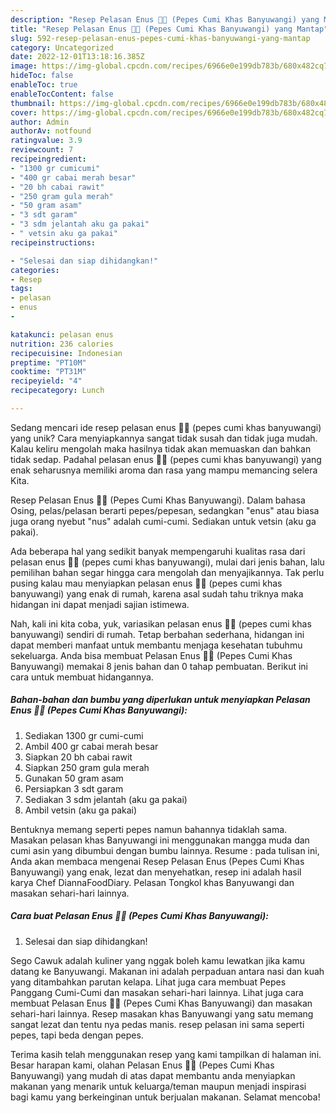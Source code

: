 ```yaml
---
description: "Resep Pelasan Enus 🐙🐙 (Pepes Cumi Khas Banyuwangi) yang Mantap"
title: "Resep Pelasan Enus 🐙🐙 (Pepes Cumi Khas Banyuwangi) yang Mantap"
slug: 592-resep-pelasan-enus-pepes-cumi-khas-banyuwangi-yang-mantap
category: Uncategorized
date: 2022-12-01T13:18:16.385Z
image: https://img-global.cpcdn.com/recipes/6966e0e199db783b/680x482cq70/pelasan-enus-pepes-cumi-khas-banyuwangi-foto-resep-utama.jpg
hideToc: false
enableToc: true
enableTocContent: false
thumbnail: https://img-global.cpcdn.com/recipes/6966e0e199db783b/680x482cq70/pelasan-enus-pepes-cumi-khas-banyuwangi-foto-resep-utama.jpg
cover: https://img-global.cpcdn.com/recipes/6966e0e199db783b/680x482cq70/pelasan-enus-pepes-cumi-khas-banyuwangi-foto-resep-utama.jpg
author: Admin
authorAv: notfound
ratingvalue: 3.9
reviewcount: 7
recipeingredient:
- "1300 gr cumicumi"
- "400 gr cabai merah besar"
- "20 bh cabai rawit"
- "250 gram gula merah"
- "50 gram asam"
- "3 sdt garam"
- "3 sdm jelantah aku ga pakai"
- " vetsin aku ga pakai"
recipeinstructions:

- "Selesai dan siap dihidangkan!"
categories:
- Resep
tags:
- pelasan
- enus
- 

katakunci: pelasan enus  
nutrition: 236 calories
recipecuisine: Indonesian
preptime: "PT10M"
cooktime: "PT31M"
recipeyield: "4"
recipecategory: Lunch

---
```





Sedang mencari ide resep pelasan enus 🐙🐙 (pepes cumi khas banyuwangi) yang unik? Cara menyiapkannya sangat tidak susah dan tidak juga mudah. Kalau keliru mengolah maka hasilnya tidak akan memuaskan dan bahkan tidak sedap. Padahal pelasan enus 🐙🐙 (pepes cumi khas banyuwangi) yang enak seharusnya memiliki aroma dan rasa yang mampu memancing selera Kita.





Resep Pelasan Enus 🐙🐙 (Pepes Cumi Khas Banyuwangi). Dalam bahasa Osing, pelas/pelasan berarti pepes/pepesan, sedangkan &#34;enus&#34; atau biasa juga orang nyebut &#34;nus&#34; adalah cumi-cumi. Sediakan untuk vetsin (aku ga pakai).

Ada beberapa hal yang sedikit banyak mempengaruhi kualitas rasa dari pelasan enus 🐙🐙 (pepes cumi khas banyuwangi), mulai dari jenis bahan, lalu pemilihan bahan segar hingga cara mengolah dan menyajikannya. Tak perlu pusing kalau mau menyiapkan pelasan enus 🐙🐙 (pepes cumi khas banyuwangi) yang enak di rumah, karena asal sudah tahu triknya maka hidangan ini dapat menjadi sajian istimewa.






Nah, kali ini kita coba, yuk, variasikan pelasan enus 🐙🐙 (pepes cumi khas banyuwangi) sendiri di rumah. Tetap berbahan sederhana, hidangan ini dapat memberi manfaat untuk membantu menjaga kesehatan tubuhmu sekeluarga. Anda bisa membuat Pelasan Enus 🐙🐙 (Pepes Cumi Khas Banyuwangi) memakai 8 jenis bahan dan 0 tahap pembuatan. Berikut ini cara untuk membuat hidangannya.

<!--inarticleads1-->

##### Bahan-bahan dan bumbu yang diperlukan untuk menyiapkan Pelasan Enus 🐙🐙 (Pepes Cumi Khas Banyuwangi):

1. Sediakan 1300 gr cumi-cumi
1. Ambil 400 gr cabai merah besar
1. Siapkan 20 bh cabai rawit
1. Siapkan 250 gram gula merah
1. Gunakan 50 gram asam
1. Persiapkan 3 sdt garam
1. Sediakan 3 sdm jelantah (aku ga pakai)
1. Ambil  vetsin (aku ga pakai)


Bentuknya memang seperti pepes namun bahannya tidaklah sama. Masakan pelasan khas Banyuwangi ini menggunakan mangga muda dan cumi asin yang dibumbui dengan bumbu lainnya. Resume : pada tulisan ini, Anda akan membaca mengenai Resep Pelasan Enus (Pepes Cumi Khas Banyuwangi) yang enak, lezat dan menyehatkan, resep ini adalah hasil karya Chef DiannaFoodDiary. Pelasan Tongkol khas Banyuwangi dan masakan sehari-hari lainnya. 

<!--inarticleads2-->

##### Cara buat Pelasan Enus 🐙🐙 (Pepes Cumi Khas Banyuwangi):


1. Selesai dan siap dihidangkan!

Sego Cawuk adalah kuliner yang nggak boleh kamu lewatkan jika kamu datang ke Banyuwangi. Makanan ini adalah perpaduan antara nasi dan kuah yang ditambahkan parutan kelapa. Lihat juga cara membuat Pepes Panggang Cumi-Cumi dan masakan sehari-hari lainnya. Lihat juga cara membuat Pelasan Enus 🐙🐙 (Pepes Cumi Khas Banyuwangi) dan masakan sehari-hari lainnya. Resep masakan khas Banyuwangi yang satu memang sangat lezat dan tentu nya pedas manis. resep pelasan ini sama seperti pepes, tapi beda dengan pepes. 

Terima kasih telah menggunakan resep yang kami tampilkan di halaman ini. Besar harapan kami, olahan Pelasan Enus 🐙🐙 (Pepes Cumi Khas Banyuwangi) yang mudah di atas dapat membantu anda menyiapkan makanan yang menarik untuk keluarga/teman maupun menjadi inspirasi bagi kamu yang berkeinginan untuk berjualan makanan. Selamat mencoba!
